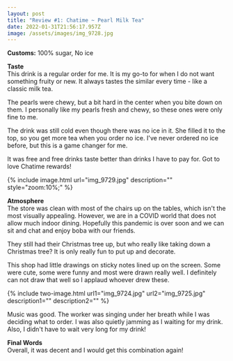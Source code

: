 ```yaml
---
layout: post
title: "Review #1: Chatime ~ Pearl Milk Tea"
date: 2022-01-31T21:56:17.957Z
image: /assets/images/img_9728.jpg
---
```

**Customs:** 100% sugar, No ice

**Taste**\
This drink is a regular order for me. It is my go-to for when I do not want something fruity or new. It always tastes the similar every time - like a classic milk tea. 

The pearls were chewy, but a bit hard in the center when you bite down on them. I personally like my pearls fresh and chewy, so these ones were only fine to me.

The drink was still cold even though there was no ice in it. She filled it to the top, so you get more tea when you order no ice. I've never ordered no ice before, but this is a game changer for me.

It was free and free drinks taste better than drinks I have to pay for. Got to love Chatime rewards!

{% include image.html url="img_9729.jpg"  description="" style="zoom:10%;" %}

**Atmosphere**\
The store was clean with most of the chairs up on the tables, which isn't the most visually appealing. However, we are in a COVID world that does not allow much indoor dining. Hopefully this pandemic is over soon and we can sit and chat and enjoy boba with our friends.

They still had their Christmas tree up, but who really like taking down a Christmas tree? It is only really fun to put up and decorate.

This shop had little drawings on sticky notes lined up on the screen. Some were cute, some were funny and most were drawn really well. I definitely can not draw that well so I applaud whoever drew these.

{% include two-image.html url1="img_9724.jpg" url2="img_9725.jpg" description1="" description2="" %}

Music was good. The worker was singing under her breath while I was deciding what to order. I was also quietly jamming as I waiting for my drink. Also, I didn't have to wait very long for my drink!

**Final Words**\
Overall, it was decent and I would get this combination again!